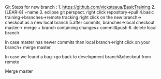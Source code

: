 Git Steps for new branch :
	1. https://github.com/vicksteaua/BasicTraining
	2. [LEAR-8] +name 
	3. eclipse git perspect.  right click repository->pull
	4.basic training->branches->remote tracking  right click on the new branch->
	checkout as a new local branch
	5.after commits, branches->local   checkout master-> merge + branch containing changes+ commit&push
	6. delete local branch
	
In case master has newer commits than local branch->right click on your branch+ merge master

In case we found a bug->go back to development branch&checkout from remote

Merge master

